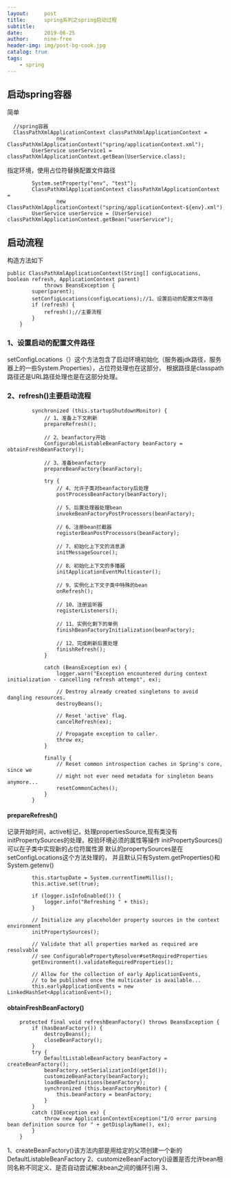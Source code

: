 ```yaml
---
layout:     post
title:      spring系列之spring启动过程
subtitle:   
date:       2019-06-25
author:     nine-free
header-img: img/post-bg-cook.jpg
catalog: true
tags:
    - spring
---
```


## 启动spring容器

简单
```
  //spring容器
  ClassPathXmlApplicationContext classPathXmlApplicationContext =
                new ClassPathXmlApplicationContext("spring/applicationContext.xml");
        UserService userService1 = classPathXmlApplicationContext.getBean(UserService.class);
```
指定环境，使用占位符替换配置文件路径
```
        System.setProperty("env", "test");
        ClassPathXmlApplicationContext classPathXmlApplicationContext =
                new ClassPathXmlApplicationContext("spring/applicationContext-${env}.xml");
        UserService userService = (UserService) classPathXmlApplicationContext.getBean("userService");
```

## 启动流程
构造方法如下
```
public ClassPathXmlApplicationContext(String[] configLocations, boolean refresh, ApplicationContext parent)
			throws BeansException {
		super(parent);
		setConfigLocations(configLocations);//1、设置启动的配置文件路径
		if (refresh) {
			refresh();//主要流程
		}
	}
```
### 1、设置启动的配置文件路径 
setConfigLocations（）这个方法包含了启动环境初始化（服务器jdk路径，服务器上的一些System.Properties），占位符处理也在这部分，
根据路径是classpath路径还是URL路径处理也是在这部分处理。
### 2、refresh()主要启动流程
```
        synchronized (this.startupShutdownMonitor) {
			// 1、准备上下文刷新
			prepareRefresh();

			// 2、beanfactory开始
			ConfigurableListableBeanFactory beanFactory = obtainFreshBeanFactory();

			// 3、准备beanfactory
			prepareBeanFactory(beanFactory);

			try {
				// 4、允许子类对beanfactory后处理
				postProcessBeanFactory(beanFactory);

				// 5、后置处理器处理bean
				invokeBeanFactoryPostProcessors(beanFactory);

				// 6、注册bean拦截器
				registerBeanPostProcessors(beanFactory);

				// 7、初始化上下文的消息源
				initMessageSource();

				// 8、初始化上下文的多播器
				initApplicationEventMulticaster();

				// 9、实例化上下文子类中特殊的bean
				onRefresh();

				// 10、注册监听器
				registerListeners();

				// 11、实例化剩下的单例
				finishBeanFactoryInitialization(beanFactory);

				// 12、完成刷新后置处理
				finishRefresh();
			}

			catch (BeansException ex) {
				logger.warn("Exception encountered during context initialization - cancelling refresh attempt", ex);

				// Destroy already created singletons to avoid dangling resources.
				destroyBeans();

				// Reset 'active' flag.
				cancelRefresh(ex);

				// Propagate exception to caller.
				throw ex;
			}

			finally {
				// Reset common introspection caches in Spring's core, since we
				// might not ever need metadata for singleton beans anymore...
				resetCommonCaches();
			}
		}
```
#### prepareRefresh() 
记录开始时间，active标记，处理propertiesSource,现有类没有initPropertySources的处理，校验环境必须的属性等操作
initPropertySources()可以在子类中实现新的占位符属性源 默认的propertySources是在setConfigLocations这个方法处理的，
并且默认只有System.getProperties()和System.getenv()
```
        this.startupDate = System.currentTimeMillis();
		this.active.set(true);

		if (logger.isInfoEnabled()) {
			logger.info("Refreshing " + this);
		}

		// Initialize any placeholder property sources in the context environment
		initPropertySources();

		// Validate that all properties marked as required are resolvable
		// see ConfigurablePropertyResolver#setRequiredProperties
		getEnvironment().validateRequiredProperties();

		// Allow for the collection of early ApplicationEvents,
		// to be published once the multicaster is available...
		this.earlyApplicationEvents = new LinkedHashSet<ApplicationEvent>();
```
#### obtainFreshBeanFactory()
```
	protected final void refreshBeanFactory() throws BeansException {
		if (hasBeanFactory()) {
			destroyBeans();
			closeBeanFactory();
		}
		try {
			DefaultListableBeanFactory beanFactory = createBeanFactory();
			beanFactory.setSerializationId(getId());
			customizeBeanFactory(beanFactory);
			loadBeanDefinitions(beanFactory);
			synchronized (this.beanFactoryMonitor) {
				this.beanFactory = beanFactory;
			}
		}
		catch (IOException ex) {
			throw new ApplicationContextException("I/O error parsing bean definition source for " + getDisplayName(), ex);
		}
	}
```
1、createBeanFactory()该方法内部是用给定的父项创建一个新的DefaultListableBeanFactory
2、customizeBeanFactory()设置是否允许bean相同名称不同定义、是否自动尝试解决bean之间的循环引用
3、


